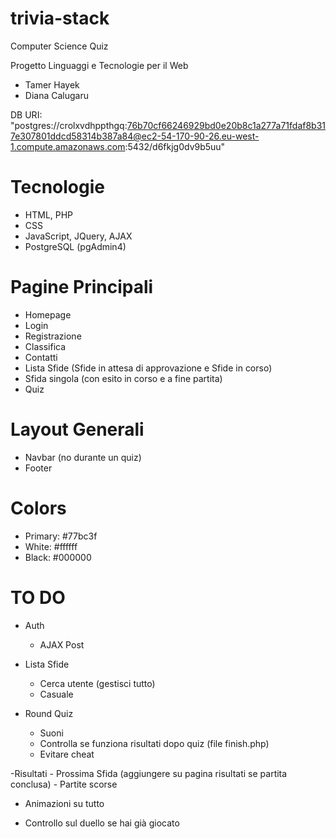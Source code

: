 # trivia-stack
Computer Science Quiz

Progetto Linguaggi e Tecnologie per il Web
- Tamer Hayek
- Diana Calugaru

DB URI: "postgres://crolxvdhppthgq:76b70cf66246929bd0e20b8c1a277a71fdaf8b317e307801ddcd58314b387a84@ec2-54-170-90-26.eu-west-1.compute.amazonaws.com:5432/d6fkjg0dv9b5uu"

# Tecnologie
- HTML, PHP
- CSS
- JavaScript, JQuery, AJAX
- PostgreSQL (pgAdmin4)

# Pagine Principali
- Homepage
- Login
- Registrazione
- Classifica
- Contatti
- Lista Sfide (Sfide in attesa di approvazione e Sfide in corso)
- Sfida singola (con esito in corso e a fine partita)
- Quiz

# Layout Generali
- Navbar (no durante un quiz)
- Footer



# Colors
- Primary: #77bc3f
- White: #ffffff
- Black: #000000



# TO DO

- Auth
    - AJAX Post

- Lista Sfide
    - Cerca utente (gestisci tutto)
    - Casuale

- Round Quiz
    - Suoni
    - Controlla se funziona risultati dopo quiz (file finish.php)
    - Evitare cheat

-Risultati
    - Prossima Sfida (aggiungere su pagina risultati se partita conclusa)
    - Partite scorse

- Animazioni su tutto

- Controllo sul duello se hai già giocato